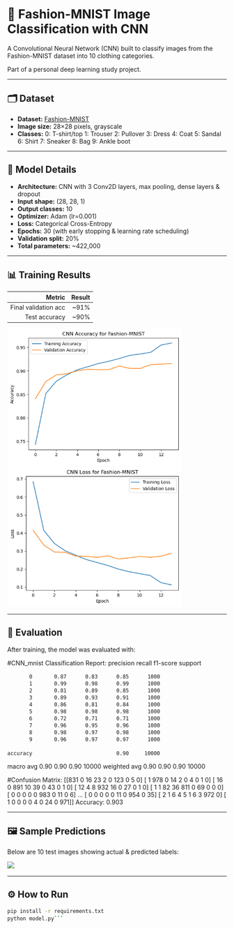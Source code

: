 # 👚 Fashion-MNIST Image Classification with CNN

A Convolutional Neural Network (CNN) built to classify images from the Fashion-MNIST dataset into 10 clothing categories.

Part of a personal deep learning study project.

---

## 🗂️ Dataset

- **Dataset:** [Fashion-MNIST](https://github.com/zalandoresearch/fashion-mnist)
- **Image size:** 28×28 pixels, grayscale
- **Classes:** 
0: T-shirt/top
1: Trouser
2: Pullover
3: Dress
4: Coat
5: Sandal
6: Shirt
7: Sneaker
8: Bag
9: Ankle boot

---

## 🧠 Model Details

- **Architecture:** CNN with 3 Conv2D layers, max pooling, dense layers & dropout
- **Input shape:** (28, 28, 1)
- **Output classes:** 10
- **Optimizer:** Adam (lr=0.001)
- **Loss:** Categorical Cross-Entropy
- **Epochs:** 30 (with early stopping & learning rate scheduling)
- **Validation split:** 20%
- **Total parameters:** ~422,000

---

## 📊 Training Results

| Metric               | Result  |
|---------------------:|-------:|
| Final validation acc | ~91%   |
| Test accuracy       | ~90%   |

<p float="left">
<img src="cnn-accuracy.png" width="400"/>
<img src="cnn-loss.png" width="400"/>
</p>

---

## 🧪 Evaluation

After training, the model was evaluated with:

#CNN_mnist Classification Report:
               precision    recall  f1-score   support

           0       0.87      0.83      0.85      1000
           1       0.99      0.98      0.99      1000
           2       0.81      0.89      0.85      1000
           3       0.89      0.93      0.91      1000
           4       0.86      0.81      0.84      1000
           5       0.98      0.98      0.98      1000
           6       0.72      0.71      0.71      1000
           7       0.96      0.95      0.96      1000
           8       0.98      0.97      0.98      1000
           9       0.96      0.97      0.97      1000

    accuracy                           0.90     10000
   macro avg       0.90      0.90      0.90     10000
weighted avg       0.90      0.90      0.90     10000

#Confusion Matrix:
 [[831   0  16  23   2   0 123   0   5   0]
 [  1 978   0  14   2   0   4   0   1   0]
 [ 16   0 891  10  39   0  43   0   1   0]
 [ 12   4   8 932  16   0  27   0   1   0]
 [  1   1  82  36 811   0  69   0   0   0]
 [  0   0   0   0   0 983   0  11   0   6]
...
 [  0   0   0   0   0  11   0 954   0  35]
 [  2   1   6   4   5   1   6   3 972   0]
 [  1   0   0   0   0   4   0  24   0 971]]
Accuracy: 0.903

---

## 🖼️ Sample Predictions

Below are 10 test images showing actual & predicted labels:

<p float="left">
  <img src="sample-predictions.jpg" width="600"/>
</p>

---
## ⚙️ How to Run

```bash
pip install -r requirements.txt
python model.py```
